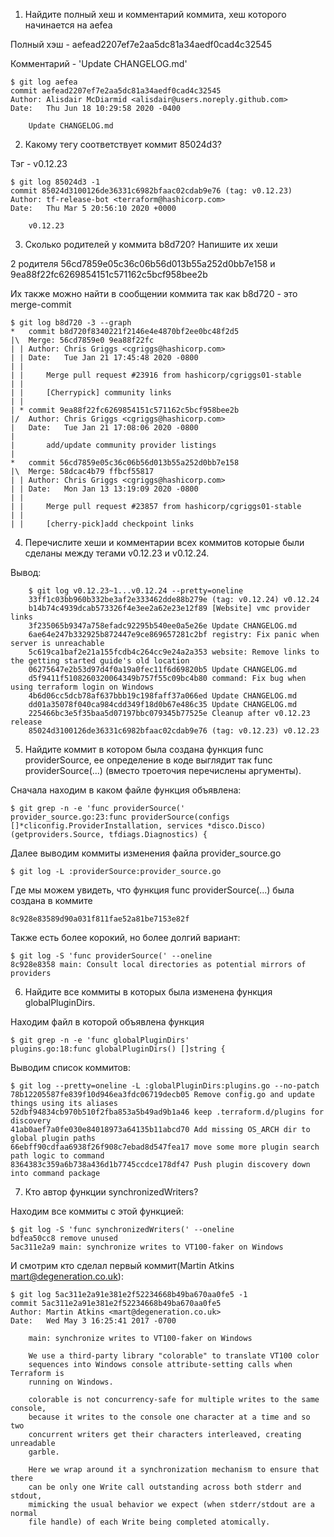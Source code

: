 1. Найдите полный хеш и комментарий коммита, хеш которого начинается на aefea

Полный хэш - aefead2207ef7e2aa5dc81a34aedf0cad4c32545

Комментарий - 'Update CHANGELOG.md'

    $ git log aefea
    commit aefead2207ef7e2aa5dc81a34aedf0cad4c32545
    Author: Alisdair McDiarmid <alisdair@users.noreply.github.com>
    Date:   Thu Jun 18 10:29:58 2020 -0400

        Update CHANGELOG.md

2. Какому тегу соответствует коммит 85024d3?

Тэг - v0.12.23


    $ git log 85024d3 -1
    commit 85024d3100126de36331c6982bfaac02cdab9e76 (tag: v0.12.23)
    Author: tf-release-bot <terraform@hashicorp.com>
    Date:   Thu Mar 5 20:56:10 2020 +0000

        v0.12.23


3. Сколько родителей у коммита b8d720? Напишите их хеши

2 родителя 56cd7859e05c36c06b56d013b55a252d0bb7e158 и 9ea88f22fc6269854151c571162c5bcf958bee2b

Их также можно найти в сообщении коммита так как b8d720 - это merge-commit

    $ git log b8d720 -3 --graph
    *   commit b8d720f8340221f2146e4e4870bf2ee0bc48f2d5
    |\  Merge: 56cd7859e0 9ea88f22fc
    | | Author: Chris Griggs <cgriggs@hashicorp.com>
    | | Date:   Tue Jan 21 17:45:48 2020 -0800
    | |
    | |     Merge pull request #23916 from hashicorp/cgriggs01-stable
    | |
    | |     [Cherrypick] community links
    | |
    | * commit 9ea88f22fc6269854151c571162c5bcf958bee2b
    |/  Author: Chris Griggs <cgriggs@hashicorp.com>
    |   Date:   Tue Jan 21 17:08:06 2020 -0800
    |
    |       add/update community provider listings
    |
    *   commit 56cd7859e05c36c06b56d013b55a252d0bb7e158
    |\  Merge: 58dcac4b79 ffbcf55817
    | | Author: Chris Griggs <cgriggs@hashicorp.com>
    | | Date:   Mon Jan 13 13:19:09 2020 -0800
    | |
    | |     Merge pull request #23857 from hashicorp/cgriggs01-stable
    | |
    | |     [cherry-pick]add checkpoint links

4. Перечислите хеши и комментарии всех коммитов которые были сделаны между тегами v0.12.23 и v0.12.24.

Вывод:

        $ git log v0.12.23~1...v0.12.24 --pretty=oneline
        33ff1c03bb960b332be3af2e333462dde88b279e (tag: v0.12.24) v0.12.24
        b14b74c4939dcab573326f4e3ee2a62e23e12f89 [Website] vmc provider links
        3f235065b9347a758efadc92295b540ee0a5e26e Update CHANGELOG.md
        6ae64e247b332925b872447e9ce869657281c2bf registry: Fix panic when server is unreachable
        5c619ca1baf2e21a155fcdb4c264cc9e24a2a353 website: Remove links to the getting started guide's old location
        06275647e2b53d97d4f0a19a0fec11f6d69820b5 Update CHANGELOG.md
        d5f9411f5108260320064349b757f55c09bc4b80 command: Fix bug when using terraform login on Windows
        4b6d06cc5dcb78af637bbb19c198faff37a066ed Update CHANGELOG.md
        dd01a35078f040ca984cdd349f18d0b67e486c35 Update CHANGELOG.md
        225466bc3e5f35baa5d07197bbc079345b77525e Cleanup after v0.12.23 release
        85024d3100126de36331c6982bfaac02cdab9e76 (tag: v0.12.23) v0.12.23

5. Найдите коммит в котором была создана функция func providerSource, ее определение в коде выглядит так func providerSource(...) (вместо троеточия перечислены аргументы).

Сначала находим в каком файле функция объявлена:

    $ git grep -n -e 'func providerSource('
    provider_source.go:23:func providerSource(configs []*cliconfig.ProviderInstallation, services *disco.Disco) (getproviders.Source, tfdiags.Diagnostics) {

Далее выводим коммиты изменения файла provider_source.go

    $ git log -L :providerSource:provider_source.go

Где мы можем увидеть, что функция func providerSource(...) была создана в коммите
    
    8c928e83589d90a031f811fae52a81be7153e82f

Также есть более корокий, но более долгий вариант:

    $ git log -S 'func providerSource(' --oneline
    8c928e8358 main: Consult local directories as potential mirrors of providers

6. Найдите все коммиты в которых была изменена функция globalPluginDirs.

Находим файл в которой объявлена функция

    $ git grep -n -e 'func globalPluginDirs'
    plugins.go:18:func globalPluginDirs() []string {

Выводим список коммитов:

    $ git log --pretty=oneline -L :globalPluginDirs:plugins.go --no-patch
    78b12205587fe839f10d946ea3fdc06719decb05 Remove config.go and update things using its aliases
    52dbf94834cb970b510f2fba853a5b49ad9b1a46 keep .terraform.d/plugins for discovery
    41ab0aef7a0fe030e84018973a64135b11abcd70 Add missing OS_ARCH dir to global plugin paths
    66ebff90cdfaa6938f26f908c7ebad8d547fea17 move some more plugin search path logic to command
    8364383c359a6b738a436d1b7745ccdce178df47 Push plugin discovery down into command package

7. Кто автор функции synchronizedWriters?

Находим все коммиты с этой функцией:

    $ git log -S 'func synchronizedWriters(' --oneline
    bdfea50cc8 remove unused
    5ac311e2a9 main: synchronize writes to VT100-faker on Windows

И смотрим кто сделал первый коммит(Martin Atkins <mart@degeneration.co.uk>):

    $ git log 5ac311e2a91e381e2f52234668b49ba670aa0fe5 -1
    commit 5ac311e2a91e381e2f52234668b49ba670aa0fe5
    Author: Martin Atkins <mart@degeneration.co.uk>
    Date:   Wed May 3 16:25:41 2017 -0700

        main: synchronize writes to VT100-faker on Windows

        We use a third-party library "colorable" to translate VT100 color
        sequences into Windows console attribute-setting calls when Terraform is
        running on Windows.

        colorable is not concurrency-safe for multiple writes to the same console,
        because it writes to the console one character at a time and so two
        concurrent writers get their characters interleaved, creating unreadable
        garble.

        Here we wrap around it a synchronization mechanism to ensure that there
        can be only one Write call outstanding across both stderr and stdout,
        mimicking the usual behavior we expect (when stderr/stdout are a normal
        file handle) of each Write being completed atomically.


